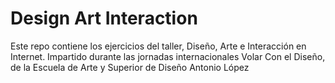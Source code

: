 # Design Art Interaction
 Este repo contiene los ejercicios del taller, Diseño, Arte e Interacción en Internet. Impartido durante las jornadas internacionales Volar Con el Diseño, de la Escuela de Arte y Superior de Diseño Antonio López
